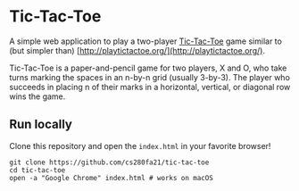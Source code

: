 # Tic-Tac-Toe

A simple web application to play a two-player [Tic-Tac-Toe](https://en.wikipedia.org/wiki/Tic-tac-toe,) game similar to (but simpler than) [http://playtictactoe.org/](http://playtictactoe.org/).

Tic-Tac-Toe is a paper-and-pencil game for two players, X and O, who take turns marking the spaces in an n-by-n grid (usually 3-by-3). The player who succeeds in placing n of their marks in a horizontal, vertical, or diagonal row wins the game.


## Run locally

Clone this repository and open the `index.html` in your favorite browser!

```text
git clone https://github.com/cs280fa21/tic-tac-toe
cd tic-tac-toe
open -a "Google Chrome" index.html # works on macOS
```